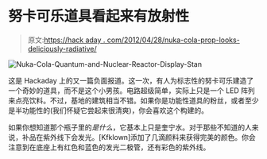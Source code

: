 # 努卡可乐道具看起来有放射性

> 原文:[https://hack aday . com/2012/04/28/nuka-cola-prop-looks-deliciously-radiative/](https://hackaday.com/2012/04/28/nuka-cola-prop-looks-deliciously-radioactive/)

![](../Images/088694cd1a92e401fd2a5eef01e64320.png "Nuka-Cola-Quantum-and-Nuclear-Reactor-Display-Stan")

这是 Hackaday 上的又一篇负面报道。这一次，有人为标志性的努卡可乐建造了一个奇妙的道具，而不是这个小男孩。电路超级简单，实际上只是一个 LED 阵列来点亮饮料。不过，基地的建筑相当不错。如果你是功能性道具的粉丝，或者至少是半功能性的(我们怀疑它尝起来很清爽)，你会喜欢这个构建的。

如果你想知道那个瓶子里的*是什么*，它基本上只是奎宁水。对于那些不知道的人来说，补品在紫外线下会发光。[Kfklown]添加了几滴颜料来获得完美的颜色。你会注意到在底座上有红色和蓝色的发光二极管，还有彩色的紫外线。